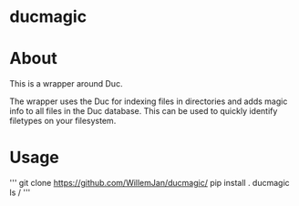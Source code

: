 # ducmagic

About
=====
This is a wrapper around Duc.

The wrapper uses the Duc for indexing files in directories and adds magic info to all files in the Duc database. This can be used to quickly identify filetypes on your filesystem.

Usage
====

'''
git clone https://github.com/WillemJan/ducmagic/
pip install .
ducmagic ls /
'''

